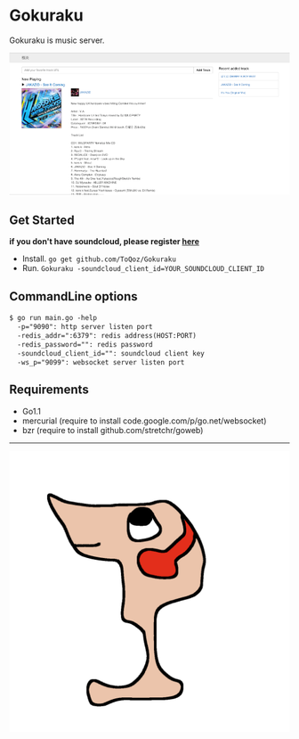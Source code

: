 # Gokuraku

Gokuraku is music server.

![Screenshot](https://github.com/ToQoz/Gokuraku/raw/master/screenshot.png)

## Get Started

**if you don't have soundcloud, please register [here](http://soundcloud.com/you/apps/new)**

- Install. `go get github.com/ToQoz/Gokuraku`
- Run. `Gokuraku -soundcloud_client_id=YOUR_SOUNDCLOUD_CLIENT_ID`

## CommandLine options

```
$ go run main.go -help
  -p="9090": http server listen port
  -redis_addr=":6379": redis address(HOST:PORT)
  -redis_password="": redis password
  -soundcloud_client_id="": soundcloud client key
  -ws_p="9099": websocket server listen port
```

## Requirements

- Go1.1
- mercurial (require to install code.google.com/p/go.net/websocket)
- bzr (require to install github.com/stretchr/goweb)

---

![Logo](https://github.com/ToQoz/Gokuraku/raw/master/logo.png)

